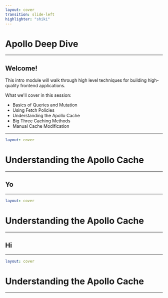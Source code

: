 ```yaml
---
layout: cover
transition: slide-left
highlighter: "shiki"
---
```


# Apollo Deep Dive

---

## Welcome!

This intro module will walk through high level techniques for building
high-quality frontend applications.

What we'll cover in this session:

<v-clicks>

- Basics of Queries and Mutation
- Using Fetch Policies
- Understanding the Apollo Cache
- Big Three Caching Methods
- Manual Cache Modification

</v-clicks>

---

```yml
layout: cover
```

# Understanding the Apollo Cache

---

## Yo

---

```yml
layout: cover
```

# Understanding the Apollo Cache

---

## Hi

---

```yml
layout: cover
```

# Understanding the Apollo Cache

---
